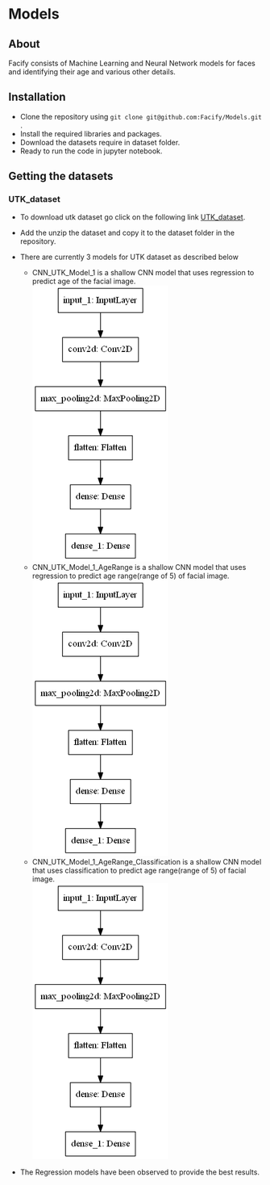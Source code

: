 # Models

## About

Facify consists of Machine Learning and Neural Network models for faces and identifying their age and various other details.

## Installation

-   Clone the repository using `git clone git@github.com:Facify/Models.git `.
-   Install the required libraries and packages.
-   Download the datasets require in dataset folder.
-   Ready to run the code in jupyter notebook.

## Getting the datasets

### UTK_dataset

-   To download utk dataset go click on the following link [UTK_dataset](https://susanqq.github.io/UTKFace/).
-   Add the unzip the dataset and copy it to the dataset folder in the repository.
-   There are currently 3 models for UTK dataset as described below
    
    - CNN_UTK_Model_1 is a shallow CNN model that uses regression to predict age of the facial image. 
     ![CNN_UTK_Model_1](https://github.com/Facify/Models/blob/main/models/cnn_utk_model_1.png)
    - CNN_UTK_Model_1_AgeRange is a shallow CNN model that uses regression to predict age range(range of 5) of facial image. 
     ![CNN_UTK_Model_1](https://github.com/Facify/Models/blob/main/models/cnn_utk_model_1_age-range.png)
    - CNN_UTK_Model_1_AgeRange_Classification is a shallow CNN model that uses classification to predict age range(range of 5) of facial image. <br>
     ![CNN_UTK_Model_1](https://github.com/Facify/Models/blob/main/models/cnn_utk_model_1_age-range-classification.png)
- The Regression models have been observed to provide the best results.
